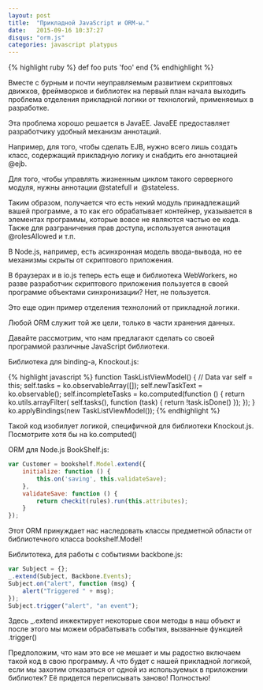 ```yaml
---
layout: post
title:  "Прикладной JavaScript и ORM-ы."
date:   2015-09-16 10:37:27
disqus: "orm.js"
categories: javascript platypus
---
```


{% highlight ruby %}
def foo
  puts 'foo'
end
{% endhighlight %}

Вместе с бурным и почти неуправляемым развитием скриптовых движков, фреймворков и библиотек
на первый план начала выходить проблема отделения прикладной логики от технологий,
применяемых в разработке.

Эта проблема хорошо решается в JavaEE.
JavaEE предоставляет разработчику удобный механизм аннотаций.

Например, для того, чтобы сделать EJB, нужно всего лишь создать класс, содержащий прикладную логику и снабдить его аннотацией @ejb.

Для того, чтобы управлять жизненным циклом такого серверного модуля, нужны аннотации @statefull и  @stateless.

Таким образом, получается что есть некий модуль принадлежащий вашей программе, а то как его обрабатывает контейнер,
указывается в элементах программы, которые вовсе не являются частью ее кода.
Также для разграничения прав доступа, используется аннотация @rolesAllowed и т.п.

В Node.js, например, есть асинхронная модель ввода-вывода, но ее механизмы скрыты от скриптового приложения.

В браузерах и в io.js теперь есть еще и библиотека WebWorkers, но разве разработчик скриптового приложения
пользуется в своей программе объектами синхронизации? Нет, не пользуется.

Это еще один пример отделения технолоний от прикладной логики.

Любой ORM служит той же цели, только в части хранения данных.

Давайте рассмотрим, что нам предлагают сделать со своей программой различные JavaScript библиотеки.

Библиотека для binding-а, Knockout.js:

{% highlight javascript %}
function TaskListViewModel() {
  // Data
  var self = this;
  self.tasks = ko.observableArray([]);
  self.newTaskText = ko.observable();
  self.incompleteTasks = ko.computed(function () {
    return ko.utils.arrayFilter(
        self.tasks(),
        function (task) {
          return !task.isDone()
        });
    });
}
ko.applyBindings(new TaskListViewModel());
{% endhighlight %}

Такой код изобилует логикой, специфичной для библиотеки Knockout.js.
Посмотрите хотя бы на ko.computed()

ORM для Node.js BookShelf.js:

```javascript
var Customer = bookshelf.Model.extend({
    initialize: function () {
        this.on('saving', this.validateSave);
    },
    validateSave: function () {
        return checkit(rules).run(this.attributes);
    }
});
```

Этот ORM принуждает нас наследовать классы предметной области от библиотечного класса bookshelf.Model!

Библитотека, для работы с событиями backbone.js:

```javascript
var Subject = {};
_.extend(Subject, Backbone.Events);
Subject.on("alert", function (msg) {
    alert("Triggered " + msg);
});
Subject.trigger("alert", "an event");
```

Здесь _.extend инжектирует некоторые свои методы в наш объект и после этого мы можем обрабатывать события, вызванные функцией .trigger()

Предположим, что нам это все не мешает и мы радостно включаем такой код в свою программу.
А что будет с нашей прикладной логикой, если мы захотим отказаться от одной из используемых в приложении библиотек?
Её придется переписывать заново! Полностью!

